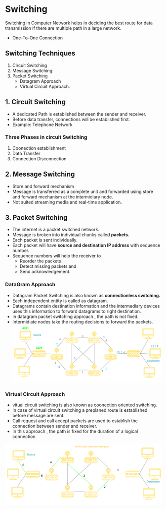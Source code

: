 # Switching

Switching in Computer Network helps in deciding the best route for data transmission if there are multiple path in a large network.

- One-To-One Connection

## Switching Techniques

1. Circuit Switching
2. Message Switching
3. Packet Switching
   - Datagram Approach
   - Virtual Circuit Approach.

## 1. Circuit Switching

- A dedicated Path is established between the sender and receiver.
- Before data transfer, connections will be established first.
- Example: Telephone Network

### Three Phases in circuit Switching

1. Coonection establishment
2. Data Transfer
3. Connection Disconnection

## 2. Message Switching

- Store and forward mechanism
- Message is transferred as a complete unit and forwarded using store and forward mechanism at the intermidiary node.
- Not suited streaming media and real-time application.

## 3. Packet Switching

- The internet is a packet switched network.
- Message is broken into individual chunks called **packets.**
- Each packet is sent individually.
- Each packet will have **source and destination IP address** with sequence number.
- Sequence numbers will help the receiver to
  - Reorder the packets
  - Detect missing packets and
  - Send acknowledgement.

### DataGram Approach

- Datagram Packet Switching is also known as **connectionless switching.**
- Each independent entity is called as datagram.
- Datagrams contain destination information and the intermediary devices uses this information to forward datagrams to right destination.
- In datagram packet switching approach , the path is not fixed.
- Intermidiate nodes take the routing decisions to forward the packets.
  ![datagram](../assets/datagram.svg)

### Virtual Circuit Approach

- vitual circuit switching is also known as coonection oriented switching.
- In case of virtual circuit switching a preplaned route is established before message are sent.
- Call request and call accept packets are used to establish the connection between sender and receiver.
- In this approach , the path is fixed for the duration of a logical connection.

![vortualSwitch](../assets/virtualSwitch.svg)
